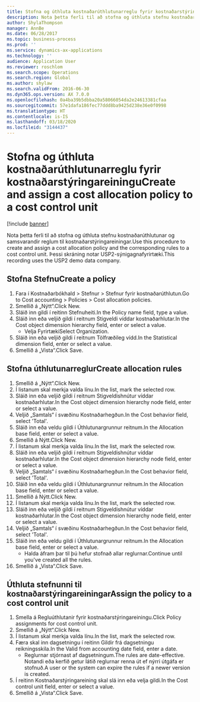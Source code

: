 ```yaml
---
title: Stofna og úthluta kostnaðarúthlutunarreglu fyrir kostnaðarstýringareiningu
description: Nota þetta ferli til að stofna og úthluta stefnu kostnaðarúthlutunar og samsvarandir reglum til kostnaðarstýringareiningar.
author: ShylaThompson
manager: AnnBe
ms.date: 06/28/2017
ms.topic: business-process
ms.prod: ''
ms.service: dynamics-ax-applications
ms.technology: ''
audience: Application User
ms.reviewer: roschlom
ms.search.scope: Operations
ms.search.region: Global
ms.author: shylaw
ms.search.validFrom: 2016-06-30
ms.dyn365.ops.version: AX 7.0.0
ms.openlocfilehash: 0a4ba39b5dbba20a58066054da2e24613381cfaa
ms.sourcegitcommit: 57e1dafa186fec77ddd8ba9425d238e36e0f0998
ms.translationtype: HT
ms.contentlocale: is-IS
ms.lasthandoff: 03/18/2020
ms.locfileid: "3144437"
---
```

# <a name="create-and-assign-a-cost-allocation-policy-to-a-cost-control-unit"></a><span data-ttu-id="dbdbb-103">Stofna og úthluta kostnaðarúthlutunarreglu fyrir kostnaðarstýringareiningu</span><span class="sxs-lookup"><span data-stu-id="dbdbb-103">Create and assign a cost allocation policy to a cost control unit</span></span>

[!include [banner](../../includes/banner.md)]

<span data-ttu-id="dbdbb-104">Nota þetta ferli til að stofna og úthluta stefnu kostnaðarúthlutunar og samsvarandir reglum til kostnaðarstýringareiningar.</span><span class="sxs-lookup"><span data-stu-id="dbdbb-104">Use this procedure to create and assign a cost allocation policy and the corresponding rules to a cost control unit.</span></span> <span data-ttu-id="dbdbb-105">Þessi skráning notar USP2-sýnigagnafyrirtæki.</span><span class="sxs-lookup"><span data-stu-id="dbdbb-105">This recording uses the USP2 demo data company.</span></span>


## <a name="create-a-policy"></a><span data-ttu-id="dbdbb-106">Stofna Stefnu</span><span class="sxs-lookup"><span data-stu-id="dbdbb-106">Create a policy</span></span>
1. <span data-ttu-id="dbdbb-107">Fara í Kostnaðarbókhald > Stefnur > Stefnur fyrir kostnaðarúthlutun.</span><span class="sxs-lookup"><span data-stu-id="dbdbb-107">Go to Cost accounting > Policies > Cost allocation policies.</span></span>
2. <span data-ttu-id="dbdbb-108">Smellið á „Nýtt“.</span><span class="sxs-lookup"><span data-stu-id="dbdbb-108">Click New.</span></span>
3. <span data-ttu-id="dbdbb-109">Sláið inn gildi í reitinn Stefnuheiti.</span><span class="sxs-lookup"><span data-stu-id="dbdbb-109">In the Policy name field, type a value.</span></span>
4. <span data-ttu-id="dbdbb-110">Sláið inn eða veljið gildi í reitnum Stigveldi víddar kostnaðarhlutar.</span><span class="sxs-lookup"><span data-stu-id="dbdbb-110">In the Cost object dimension hierarchy field, enter or select a value.</span></span>
    * <span data-ttu-id="dbdbb-111">Velja Fyrirtæki</span><span class="sxs-lookup"><span data-stu-id="dbdbb-111">Select Organization.</span></span>  
5. <span data-ttu-id="dbdbb-112">Sláið inn eða veljið gildi í reitnum Tölfræðileg vídd.</span><span class="sxs-lookup"><span data-stu-id="dbdbb-112">In the Statistical dimension field, enter or select a value.</span></span>
6. <span data-ttu-id="dbdbb-113">Smellið á „Vista“.</span><span class="sxs-lookup"><span data-stu-id="dbdbb-113">Click Save.</span></span>

## <a name="create-allocation-rules"></a><span data-ttu-id="dbdbb-114">Stofna úthlutunarreglur</span><span class="sxs-lookup"><span data-stu-id="dbdbb-114">Create allocation rules</span></span>
1. <span data-ttu-id="dbdbb-115">Smellið á „Nýtt“.</span><span class="sxs-lookup"><span data-stu-id="dbdbb-115">Click New.</span></span>
2. <span data-ttu-id="dbdbb-116">Í listanum skal merkja valda línu.</span><span class="sxs-lookup"><span data-stu-id="dbdbb-116">In the list, mark the selected row.</span></span>
3. <span data-ttu-id="dbdbb-117">Sláið inn eða veljið gildi í reitnum Stigveldishnútur víddar kostnaðarhlutar.</span><span class="sxs-lookup"><span data-stu-id="dbdbb-117">In the Cost object dimension hierarchy node field, enter or select a value.</span></span>
4. <span data-ttu-id="dbdbb-118">Veljið „Samtals“ í svæðinu Kostnaðarhegðun.</span><span class="sxs-lookup"><span data-stu-id="dbdbb-118">In the Cost behavior field, select 'Total'.</span></span>
5. <span data-ttu-id="dbdbb-119">Sláið inn eða veldu gildi í Úthlutunargrunnur reitnum.</span><span class="sxs-lookup"><span data-stu-id="dbdbb-119">In the Allocation base field, enter or select a value.</span></span>
6. <span data-ttu-id="dbdbb-120">Smellið á Nýtt.</span><span class="sxs-lookup"><span data-stu-id="dbdbb-120">Click New.</span></span>
7. <span data-ttu-id="dbdbb-121">Í listanum skal merkja valda línu.</span><span class="sxs-lookup"><span data-stu-id="dbdbb-121">In the list, mark the selected row.</span></span>
8. <span data-ttu-id="dbdbb-122">Sláið inn eða veljið gildi í reitnum Stigveldishnútur víddar kostnaðarhlutar.</span><span class="sxs-lookup"><span data-stu-id="dbdbb-122">In the Cost object dimension hierarchy node field, enter or select a value.</span></span>
9. <span data-ttu-id="dbdbb-123">Veljið „Samtals“ í svæðinu Kostnaðarhegðun.</span><span class="sxs-lookup"><span data-stu-id="dbdbb-123">In the Cost behavior field, select 'Total'.</span></span>
10. <span data-ttu-id="dbdbb-124">Sláið inn eða veldu gildi í Úthlutunargrunnur reitnum.</span><span class="sxs-lookup"><span data-stu-id="dbdbb-124">In the Allocation base field, enter or select a value.</span></span>
11. <span data-ttu-id="dbdbb-125">Smellið á Nýtt.</span><span class="sxs-lookup"><span data-stu-id="dbdbb-125">Click New.</span></span>
12. <span data-ttu-id="dbdbb-126">Í listanum skal merkja valda línu.</span><span class="sxs-lookup"><span data-stu-id="dbdbb-126">In the list, mark the selected row.</span></span>
13. <span data-ttu-id="dbdbb-127">Sláið inn eða veljið gildi í reitnum Stigveldishnútur víddar kostnaðarhlutar.</span><span class="sxs-lookup"><span data-stu-id="dbdbb-127">In the Cost object dimension hierarchy node field, enter or select a value.</span></span>
14. <span data-ttu-id="dbdbb-128">Veljið „Samtals“ í svæðinu Kostnaðarhegðun.</span><span class="sxs-lookup"><span data-stu-id="dbdbb-128">In the Cost behavior field, select 'Total'.</span></span>
15. <span data-ttu-id="dbdbb-129">Sláið inn eða veldu gildi í Úthlutunargrunnur reitnum.</span><span class="sxs-lookup"><span data-stu-id="dbdbb-129">In the Allocation base field, enter or select a value.</span></span>
    * <span data-ttu-id="dbdbb-130">Halda áfram þar til þú hefur stofnað allar reglurnar.</span><span class="sxs-lookup"><span data-stu-id="dbdbb-130">Continue until you've created all the rules.</span></span>  
16. <span data-ttu-id="dbdbb-131">Smellið á „Vista“.</span><span class="sxs-lookup"><span data-stu-id="dbdbb-131">Click Save.</span></span>

## <a name="assign-the-policy-to-a-cost-control-unit"></a><span data-ttu-id="dbdbb-132">Úthluta stefnunni til kostnaðarstýringareiningar</span><span class="sxs-lookup"><span data-stu-id="dbdbb-132">Assign the policy to a cost control unit</span></span>
1. <span data-ttu-id="dbdbb-133">Smella á Regluúthlutanir fyrir kostnaðarstýringareiningu.</span><span class="sxs-lookup"><span data-stu-id="dbdbb-133">Click Policy assignments for cost control unit.</span></span>
2. <span data-ttu-id="dbdbb-134">Smellið á „Nýtt“.</span><span class="sxs-lookup"><span data-stu-id="dbdbb-134">Click New.</span></span>
3. <span data-ttu-id="dbdbb-135">Í listanum skal merkja valda línu.</span><span class="sxs-lookup"><span data-stu-id="dbdbb-135">In the list, mark the selected row.</span></span>
4. <span data-ttu-id="dbdbb-136">Færa skal inn dagsetningu í reitinn Gildir frá dagsetningu reikningsskila.</span><span class="sxs-lookup"><span data-stu-id="dbdbb-136">In the Valid from accounting date field, enter a date.</span></span>
    * <span data-ttu-id="dbdbb-137">Reglurnar stjórnast af dagsetningum.</span><span class="sxs-lookup"><span data-stu-id="dbdbb-137">The rules are date-effective.</span></span> <span data-ttu-id="dbdbb-138">Notandi eða kerfið getur látið reglurnar renna út ef nýrri útgáfa er stofnuð.</span><span class="sxs-lookup"><span data-stu-id="dbdbb-138">A user or the system can expire the rules if a newer version is created.</span></span>  
5. <span data-ttu-id="dbdbb-139">Í reitinn Kostnaðarstýringareining skal slá inn eða velja gildi.</span><span class="sxs-lookup"><span data-stu-id="dbdbb-139">In the Cost control unit field, enter or select a value.</span></span>
6. <span data-ttu-id="dbdbb-140">Smellið á „Vista“.</span><span class="sxs-lookup"><span data-stu-id="dbdbb-140">Click Save.</span></span>

